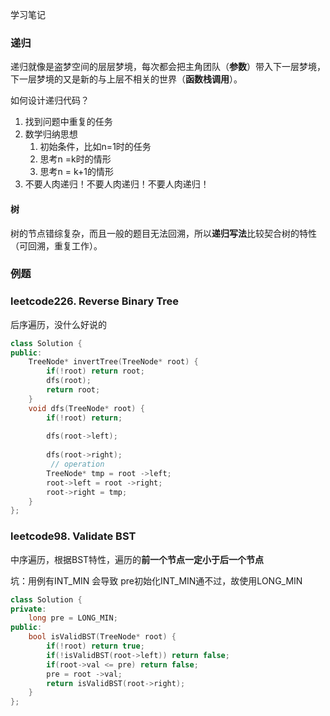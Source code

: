 学习笔记



### 递归

递归就像是盗梦空间的层层梦境，每次都会把主角团队（**参数**）带入下一层梦境，下一层梦境的又是新的与上层不相关的世界（**函数栈调用**）。

如何设计递归代码？

1. 找到问题中重复的任务
2. 数学归纳思想
   1. 初始条件，比如n=1时的任务
   2. 思考n =k时的情形
   3. 思考n = k+1的情形
3. 不要人肉递归！不要人肉递归！不要人肉递归！

#### 树

树的节点错综复杂，而且一般的题目无法回溯，所以**递归写法**比较契合树的特性（可回溯，重复工作）。

### 例题



### leetcode226. Reverse Binary Tree

后序遍历，没什么好说的

```cpp
class Solution {
public:
    TreeNode* invertTree(TreeNode* root) {
        if(!root) return root;
        dfs(root);
        return root;
    }
    void dfs(TreeNode* root) {
        if(!root) return;
        
        dfs(root->left);    
       
        dfs(root->right);
         // operation
        TreeNode* tmp = root ->left;
        root->left = root ->right;
        root->right = tmp;
    }
};
```

### leetcode98. Validate BST

中序遍历，根据BST特性，遍历的**前一个节点一定小于后一个节点**

坑：用例有INT_MIN 会导致 pre初始化INT_MIN通不过，故使用LONG_MIN

```cpp
class Solution {
private:
    long pre = LONG_MIN;
public:
    bool isValidBST(TreeNode* root) {
        if(!root) return true;
        if(!isValidBST(root->left)) return false;
        if(root->val <= pre) return false;
        pre = root ->val;
        return isValidBST(root->right);
    }
};
```

